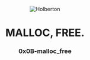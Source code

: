 <html>
<head>
<p align="center">
<img src="https://www.holbertonschool.com/holberton-logo.png" alt="Holberton" class="center">
<h1 align = "center">MALLOC, FREE.</h1>
<h3 align = "center">0x0B-malloc_free</h3>
</p>
</head>
<body>
</body>
</html>

